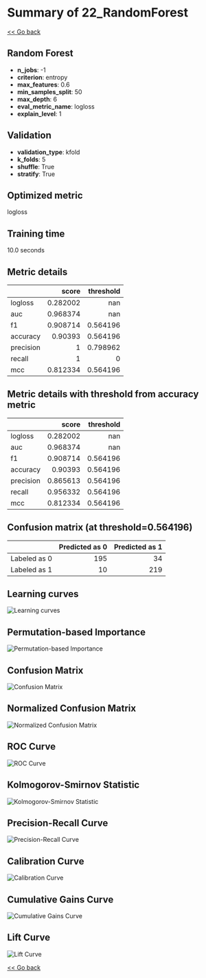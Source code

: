 # Summary of 22_RandomForest

[<< Go back](../README.md)


## Random Forest
- **n_jobs**: -1
- **criterion**: entropy
- **max_features**: 0.6
- **min_samples_split**: 50
- **max_depth**: 6
- **eval_metric_name**: logloss
- **explain_level**: 1

## Validation
 - **validation_type**: kfold
 - **k_folds**: 5
 - **shuffle**: True
 - **stratify**: True

## Optimized metric
logloss

## Training time

10.0 seconds

## Metric details
|           |    score |   threshold |
|:----------|---------:|------------:|
| logloss   | 0.282002 |  nan        |
| auc       | 0.968374 |  nan        |
| f1        | 0.908714 |    0.564196 |
| accuracy  | 0.90393  |    0.564196 |
| precision | 1        |    0.798962 |
| recall    | 1        |    0        |
| mcc       | 0.812334 |    0.564196 |


## Metric details with threshold from accuracy metric
|           |    score |   threshold |
|:----------|---------:|------------:|
| logloss   | 0.282002 |  nan        |
| auc       | 0.968374 |  nan        |
| f1        | 0.908714 |    0.564196 |
| accuracy  | 0.90393  |    0.564196 |
| precision | 0.865613 |    0.564196 |
| recall    | 0.956332 |    0.564196 |
| mcc       | 0.812334 |    0.564196 |


## Confusion matrix (at threshold=0.564196)
|              |   Predicted as 0 |   Predicted as 1 |
|:-------------|-----------------:|-----------------:|
| Labeled as 0 |              195 |               34 |
| Labeled as 1 |               10 |              219 |

## Learning curves
![Learning curves](learning_curves.png)

## Permutation-based Importance
![Permutation-based Importance](permutation_importance.png)
## Confusion Matrix

![Confusion Matrix](confusion_matrix.png)


## Normalized Confusion Matrix

![Normalized Confusion Matrix](confusion_matrix_normalized.png)


## ROC Curve

![ROC Curve](roc_curve.png)


## Kolmogorov-Smirnov Statistic

![Kolmogorov-Smirnov Statistic](ks_statistic.png)


## Precision-Recall Curve

![Precision-Recall Curve](precision_recall_curve.png)


## Calibration Curve

![Calibration Curve](calibration_curve_curve.png)


## Cumulative Gains Curve

![Cumulative Gains Curve](cumulative_gains_curve.png)


## Lift Curve

![Lift Curve](lift_curve.png)



[<< Go back](../README.md)
